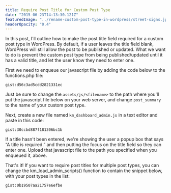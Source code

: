 ```yaml
---
title: Require Post Title for Custom Post Type
date: "2015-06-23T14:13:30.121Z"
featuredImage: "../rename-custom-post-type-in-wordpress/street-signs.jpg"
headerOpacity: "0.4"
---
```


In this post, I'll outline how to make the post title field required for a custom post type in WordPress. By default, if a user leaves the title field blank, WordPress will still allow the post to be published or updated. What we want to do is prevent the custom post type from being published/updated until it has a valid title, and let the user know they need to enter one.

First we need to enqueue our javascript file by adding the code below to the functions.php file:

`gist:d56c3ad5cdd2821331ec`

Just be sure to change the `assets/js/<filename>` to the path where you'll put the javascript file below on your web server, and change `post_summary` to the name of your custom post type.

Next, create a new file named `km_dashboard_admin.js` in a text editor and paste in this code:

`gist:30ccbd887f181306bc1b`

If a title hasn't been entered, we're showing the user a popup box that says “A title is required.” and then putting the focus on the title field so they can enter one. Upload that javascript file to the path you specified when you enqueued it, above.

That's it! If you want to require post titles for multiple post types, you can change the km_load_admin_scripts() function to contain the snippet below, with your post types in the list:

`gist:0b19507aa21757e6efbe`
